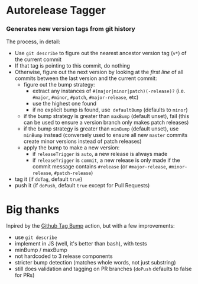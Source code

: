 # Autorelease Tagger

### Generates new version tags from git history

The process, in detail:

 - Use `git describe` to figure out the nearest ancestor version tag (`v*`) of the current commit
 - If that tag is pointing to this commit, do nothing
 - Otherwise, figure out the next version by looking at the _first line_ of all commits between the last version and the current commit:
   - figure out the bump strategy:
     - extract any instances of `#(major|minor|patch)(-release)?` (i.e. `#major`, `#minor`, `#patch`, `#major-release`, etc)
     - use the highest one found
     - if no explicit bump is found, use` defaultBump` (defaults to `minor`)
   - if the bump strategy is greater than `maxBump` (default unset), fail (this can be used to ensure a version branch only makes patch releases)
   - if the bump strategy is greater than `minBump` (default unset), use `minBump` instead (conversely used to ensure all new `master` commits create minor versions instead of patch releases)
   - apply the bump to make a new version:
     - if `releaseTrigger` is `auto`, a new release is always made
     - if `releaseTrigger` is `commit`, a new release is only made if the commit message contains `#release` (or `#major-release`, `#minor-release`, `#patch-release`)
 - tag it (if `doTag`, default `true`)
 - push it (if `doPush`, default `true` except for Pull Requests)

# Big thanks

Inpired by the [Github Tag Bump](https://github.com/marketplace/actions/github-tag-bump) action, but with a few improvements:
 - use `git describe`
 - implement in JS (well, it's better than bash), with tests
 - minBump / maxBump
 - not hardcoded to 3 release components
 - stricter bump detection (matches whole words, not just substring)
 - still does validation and tagging on PR branches (`doPush` defaults to false for PRs)
